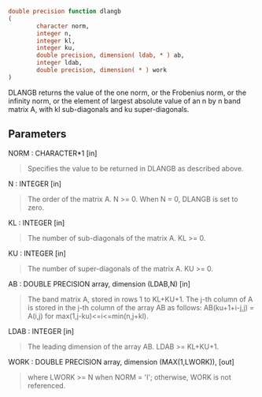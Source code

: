 ```fortran
double precision function dlangb
(
        character norm,
        integer n,
        integer kl,
        integer ku,
        double precision, dimension( ldab, * ) ab,
        integer ldab,
        double precision, dimension( * ) work
)
```

DLANGB  returns the value of the one norm,  or the Frobenius norm, or
the  infinity norm,  or the element of  largest absolute value  of an
n by n band matrix  A,  with kl sub-diagonals and ku super-diagonals.

## Parameters
NORM : CHARACTER*1 [in]
> Specifies the value to be returned in DLANGB as described
> above.

N : INTEGER [in]
> The order of the matrix A.  N >= 0.  When N = 0, DLANGB is
> set to zero.

KL : INTEGER [in]
> The number of sub-diagonals of the matrix A.  KL >= 0.

KU : INTEGER [in]
> The number of super-diagonals of the matrix A.  KU >= 0.

AB : DOUBLE PRECISION array, dimension (LDAB,N) [in]
> The band matrix A, stored in rows 1 to KL+KU+1.  The j-th
> column of A is stored in the j-th column of the array AB as
> follows:
> AB(ku+1+i-j,j) = A(i,j) for max(1,j-ku)<=i<=min(n,j+kl).

LDAB : INTEGER [in]
> The leading dimension of the array AB.  LDAB >= KL+KU+1.

WORK : DOUBLE PRECISION array, dimension (MAX(1,LWORK)), [out]
> where LWORK >= N when NORM = 'I'; otherwise, WORK is not
> referenced.
